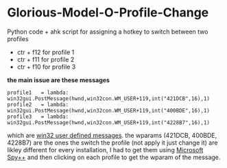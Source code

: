 # Glorious-Model-O-Profile-Change
Python code + ahk script for assigning a hotkey to switch between two profiles 
* ctr + f12 for profile 1
* ctr + f11 for profile 2
* ctr + f10 for profile 3


**the main issue are these messages** 

    profile1   = lambda: win32gui.PostMessage(hwnd,win32con.WM_USER+119,int("421DCB",16),1)
    profile2   = lambda: win32gui.PostMessage(hwnd,win32con.WM_USER+119,int("400BDE",16),1)
    profile3   = lambda: win32gui.PostMessage(hwnd,win32con.WM_USER+119,int("4228B7",16),1)

    
which are [win32 user defined messages](https://docs.microsoft.com/en-us/windows/win32/winmsg/wm-user).
the wparams (421DCB, 400BDE, 4228B7) are the ones the switch the profile (not apply it just change it) are likley different for every installation,
I had to get them using [Microsoft Spy++](https://learn.microsoft.com/en-us/visualstudio/debugger/introducing-spy-increment?view=vs-2022) and then clicking on each profile to get the wparam of the message.


    

